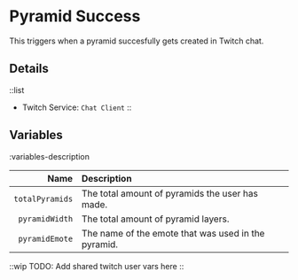 # Pyramid Success
This triggers when a pyramid succesfully gets created in Twitch chat.

## Details
::list
- Twitch Service: `Chat Client`
::

## Variables
:variables-description

Name | Description
----:|:------------
`totalPyramids` | The total amount of pyramids the user has made.
`pyramidWidth` | The total amount of pyramid layers.
`pyramidEmote` | The name of the emote that was used in the pyramid.

::wip
TODO: Add shared twitch user vars here
::